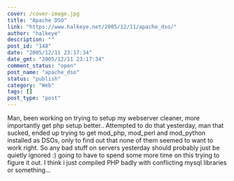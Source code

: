 ```yaml
---
cover: /cover-image.jpg
title: "Apache DSO"
link: "https://www.halkeye.net/2005/12/11/apache_dso/"
author: "halkeye"
description: ""
post_id: "148"
date: "2005/12/11 23:17:34"
date_gmt: "2005/12/11 23:17:34"
comment_status: "open"
post_name: "apache_dso"
status: "publish"
category: "Web"
tags: []
post_type: "post"
---
```


Man, been working on trying to setup my webserver cleaner, more importantly get php setup better.. Attempted to do that yesterday, man that sucked, ended up trying to get mod_php, mod_perl and mod_python installed as DSOs, only to find out that none of them seemed to want to work right. So any bad stuff on servers yesterday should probably just be quietly ignored :) going to have to spend some more time on this trying to figure it out. I think i just compiled PHP badly with conflicting mysql libraries or something...